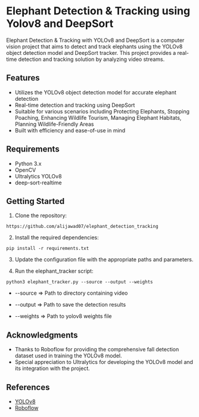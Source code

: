 # Elephant Detection & Tracking using Yolov8 and DeepSort

Elephant Detection & Tracking with YOLOv8 and DeepSort is a computer vision project that aims to detect and track elephants using the YOLOv8 object detection model and DeepSort tracker. This project provides a real-time detection and tracking solution by analyzing video streams.

## Features

- Utilizes the YOLOv8 object detection model for accurate elephant detection
- Real-time detection and tracking using DeepSort
- Suitable for various scenarios including Protecting Elephants, Stopping Poaching, Enhancing Wildlife Tourism, Managing Elephant Habitats, Planning Wildlife-Friendly Areas
- Built with efficiency and ease-of-use in mind

## Requirements

- Python 3.x
- OpenCV
- Ultralytics YOLOv8
- deep-sort-realtime

## Getting Started

1. Clone the repository:

```
https://github.com/alijawad07/elephant_detection_tracking
```

2. Install the required dependencies:
```
pip install -r requirements.txt
```

3. Update the configuration file with the appropriate paths and parameters.

4. Run the elephant_tracker script:
```
python3 elephant_tracker.py --source --output --weights
```
- --source => Path to directory containing video

- --output => Path to save the detection results

- --weights => Path to yolov8 weights file


## Acknowledgments

- Thanks to Roboflow for providing the comprehensive fall detection dataset used in training the YOLOv8 model.
- Special appreciation to Ultralytics for developing the YOLOv8 model and its integration with the project.

## References

- [YOLOv8](https://github.com/ultralytics/yolov5)
- [Roboflow](https://roboflow.com/)
